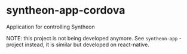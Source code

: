 # syntheon-app-cordova
Application for controlling Syntheon


NOTE: this project is not being developed anymore. See `syntheon-app`  -project instead, it is similar but developed on react-native.

